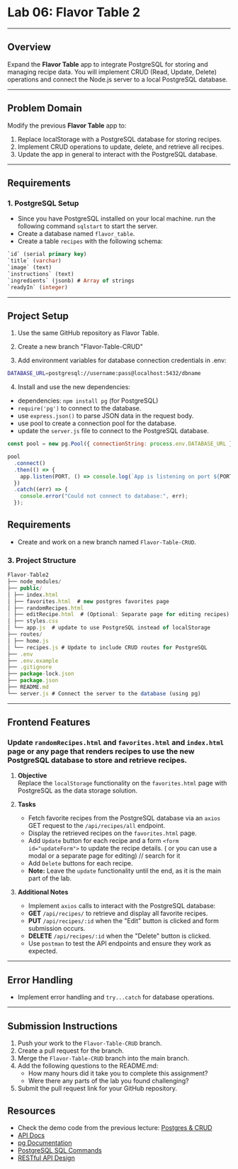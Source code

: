 # Lab 06: Flavor Table 2

---

## **Overview**

Expand the **Flavor Table** app to integrate PostgreSQL for storing and managing recipe data. You will implement CRUD (Read, Update, Delete) operations and connect the Node.js server to a local PostgreSQL database.

---

## **Problem Domain**

Modify the previous **Flavor Table** app to:

1. Replace localStorage with a PostgreSQL database for storing recipes.
2. Implement CRUD operations to update, delete, and retrieve all recipes.
3. Update the app in general to interact with the PostgreSQL database.

---

## **Requirements**

### 1. PostgreSQL Setup

- Since you have PostgreSQL installed on your local machine. run the following command `sqlstart` to start the server.
- Create a database named `flavor_table`.
- Create a table `recipes` with the following schema:

```sql
`id` (serial primary key)
`title` (varchar)
`image` (text)
`instructions` (text)
`ingredients` (jsonb) # Array of strings
`readyIn` (integer)
```

---

## **Project Setup**

1. Use the same GitHub repository as Flavor Table.

2. Create a new branch "Flavor-Table-CRUD"

3. Add environment variables for database connection credentials in .env:

```bash
DATABASE_URL=postgresql://username:pass@localhost:5432/dbname
```

4. Install and use the new dependencies:

- dependencies: `npm install pg` (for PostgreSQL)
- `require('pg')` to connect to the database.
- use `express.json()` to parse JSON data in the request body.
- use pool to create a connection pool for the database.
- update the `server.js` file to connect to the PostgreSQL database.

```javascript
const pool = new pg.Pool({ connectionString: process.env.DATABASE_URL });

pool
  .connect()
  .then(() => {
    app.listen(PORT, () => console.log(`App is listening on port ${PORT}`));
  })
  .catch((err) => {
    console.error("Could not connect to database:", err);
  });
```

## **Requirements**

- Create and work on a new branch named `Flavor-Table-CRUD`.

### 3. Project Structure

```javascript
Flavor-Table2
├── node_modules/
├── public/
│ ├── index.html
│ ├── favorites.html  # new postgres favorites page
│ ├── randomRecipes.html
| ├── editRecipe.html  # (Optional: Separate page for editing recipes)
│ ├── styles.css
│ └── app.js  # update to use PostgreSQL instead of localStorage
├── routes/
│ ├── home.js
│ └── recipes.js # Update to include CRUD routes for PostgreSQL
├── .env
├── .env.example
├── .gitignore
├── package-lock.json
├── package.json
├── README.md
└── server.js # Connect the server to the database (using pg)
```

---

## **Frontend Features**

### **Update `randomRecipes.html` and `favorites.html` and `index.html` page or any page that renders recipes to use the new PostgreSQL database to store and retrieve recipes.**

1. **Objective**  
   Replace the `localStorage` functionality on the `favorites.html` page with PostgreSQL as the data storage solution.

2. **Tasks**

   - Fetch favorite recipes from the PostgreSQL database via an `axios` GET request to the `/api/recipes/all` endpoint.
   - Display the retrieved recipes on the `favorites.html` page.
   - Add `Update` button for each recipe and a form `<form id="updateForm">` to update the recipe details. ( or you can use a modal or a separate page for editing) // search for it
   - Add `Delete` buttons for each recipe.
   - **Note:** Leave the `update` functionality until the end, as it is the main part of the lab.

3. **Additional Notes**
   - Implement `axios` calls to interact with the PostgreSQL database:
   - **GET** `/api/recipes/` to retrieve and display all favorite recipes.
   - **PUT** `/api/recipes/:id` when the "Edit" button is clicked and form submission occurs.
   - **DELETE** `/api/recipes/:id` when the "Delete" button is clicked.
   - Use `postman` to test the API endpoints and ensure they work as expected.

---

## **Error Handling**

- Implement error handling and `try...catch` for database operations.

---

## **Submission Instructions**

1. Push your work to the `Flavor-Table-CRUD` branch.
2. Create a pull request for the branch.
3. Merge the `Flavor-Table-CRUD` branch into the main branch.
4. Add the following questions to the README.md:
   - How many hours did it take you to complete this assignment?
   - Were there any parts of the lab you found challenging?
5. Submit the pull request link for your GitHub repository.

## **Resources**

- Check the demo code from the previous lecture: [Postgres & CRUD](https://github.com/omarXzain/javascript-demos/tree/main/node_PSQL_CRUD_demo)
- [API Docs](https://spoonacular.com/food-api/docs)
- [pg Documentation](https://node-postgres.com/)
- [PostgreSQL SQL Commands](https://www.postgresql.org/docs/current/sql-commands.html)
- [RESTful API Design](https://restfulapi.net/)
